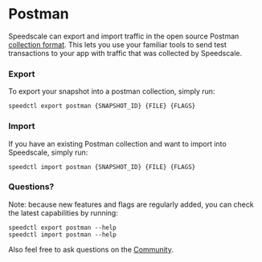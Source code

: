 # Postman

Speedscale can export and import traffic in the open source Postman [collection format](https://github.com/postmanlabs/postman-collection). This lets you use your familiar tools to send test transactions to your app with traffic that was collected by Speedscale.

### Export

To export your snapshot into a postman collection, simply run:

```
speedctl export postman {SNAPSHOT_ID} {FILE} {FLAGS}
```

### Import

If you have an existing Postman collection and want to import into Speedscale, simply run:

```
speedctl import postman {SNAPSHOT_ID} {FILE} {FLAGS}
```

### Questions?

Note: because new features and flags are regularly added, you can check the latest capabilities by running:

```
speedctl export postman --help
speedctl import postman --help
```

Also feel free to ask questions on the [Community](https://slack.speedscale.com).
